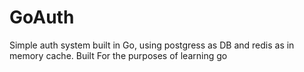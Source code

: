 # GoAuth
Simple auth system built in Go, using postgress as DB and redis as in memory cache. Built For the purposes of learning go
